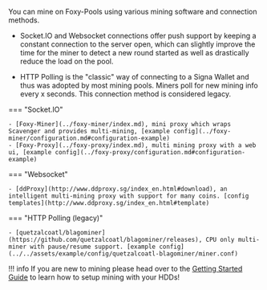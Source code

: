 You can mine on Foxy-Pools using various mining software and connection methods.

- Socket.IO and Websocket connections offer push support by keeping a constant connection to the server open, which can slightly improve the time for the miner to detect a new round started as well as drastically reduce the load on the pool.

- HTTP Polling is the "classic" way of connecting to a Signa Wallet and thus was adopted by most mining pools. Miners poll for new mining info every x seconds. This connection method is considered legacy.

=== "Socket.IO"

    - [Foxy-Miner](../foxy-miner/index.md), mini proxy which wraps Scavenger and provides multi-mining, [example config](../foxy-miner/configuration.md#configuration-example)
    - [Foxy-Proxy](../foxy-proxy/index.md), multi mining proxy with a web ui, [example config](../foxy-proxy/configuration.md#configuration-example)

=== "Websocket"

    - [ddProxy](http://www.ddproxy.sg/index_en.html#download), an intelligent multi-mining proxy with support for many coins. [config templates](http://www.ddproxy.sg/index_en.html#template)

=== "HTTP Polling (legacy)"

    - [quetzalcoatl/blagominer](https://github.com/quetzalcoatl/blagominer/releases), CPU only multi-miner with pause/resume support. [example config](../../assets/example/config/quetzalcoatl-blagominer/miner.conf)

!!! info
    If you are new to mining please head over to the [Getting Started Guide](../getting-started.md) to learn how to setup mining with your HDDs!
